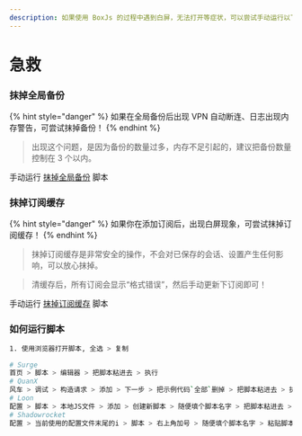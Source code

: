 ```yaml
---
description: 如果使用 BoxJs 的过程中遇到白屏，无法打开等症状，可以尝试手动运行以下脚本！
---
```


# 急救

### 抹掉全局备份

{% hint style="danger" %}
如果在全局备份后出现 VPN 自动断连、日志出现内存警告，可尝试抹掉备份！
{% endhint %}

> 出现这个问题，是因为备份的数量过多，内存不足引起的，建议把备份数量控制在 3 个以内。

手动运行 [抹掉全局备份](https://raw.githubusercontent.com/chavyleung/scripts/master/box/scripts/boxjs.revert.baks.js) 脚本

### 抹掉订阅缓存

{% hint style="danger" %}
如果你在添加订阅后，出现白屏现象，可尝试抹掉订阅缓存！
{% endhint %}

> 抹掉订阅缓存是非常安全的操作，不会对已保存的会话、设置产生任何影响，可以放心抹掉。

> 清缓存后，所有订阅会显示“格式错误”，然后手动更新下订阅即可！

手动运行 [抹掉订阅缓存](https://raw.githubusercontent.com/chavyleung/scripts/master/box/scripts/boxjs.revert.caches.js) 脚本

### 如何运行脚本

```bash
1. 使用浏览器打开脚本, 全选 > 复制

# Surge
首页 > 脚本 > 编辑器 > 把脚本粘进去 > 执行
# QuanX
风车 > 调试 > 构造请求 > 添加 > 下一步 > 把示例代码`全部`删掉 > 把脚本粘进去 > 执行
# Loon
配置 > 脚本 > 本地JS文件 > 添加 > 创建新脚本 > 随便填个脚本名字 > 把脚本粘进去 > 运行
# Shadowrocket
配置 > 当前使用的配置文件末尾的i > 脚本 > 右上角加号 > 随便填个脚本名字 > 粘贴脚本链接到脚本路径 > 滑动屏幕到底部 > 点击运行脚本
```

